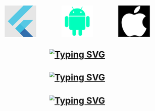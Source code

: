 <!-- Banner: Sadece logolar, daha büyük ve yan yana, Apple beyaz -->
<p align="center" style="display: flex; justify-content: center; gap: 80px; flex-wrap: nowrap;">
  <!-- Flutter -->
  <img src="https://raw.githubusercontent.com/devicons/devicon/master/icons/flutter/flutter-original.svg" height="100" alt="Flutter Logo" style="filter: brightness(1.2) invert(0.1);" />

  <!-- Android -->
  <img src="https://raw.githubusercontent.com/devicons/devicon/master/icons/android/android-original.svg" height="100" alt="Android Logo" style="filter: brightness(1.1) saturate(1.5) hue-rotate(80deg);" />

  <!-- iOS (Apple) -->
  <img src="https://raw.githubusercontent.com/devicons/devicon/master/icons/apple/apple-original.svg" height="100" alt="Apple Logo" style="filter: brightness(1) invert(1);" />
</p>

<!-- Animasyonlu yazılar alt alta, neon renkli -->
<h1 align="center">
  <a href="https://git.io/typing-svg">
    <img src="https://readme-typing-svg.herokuapp.com?font=Fira+Code&size=28&pause=700&color=00C4FF&center=true&vCenter=true&width=650&lines=Hi,+I'm+Muhammed+Emin+Alan+(wonzy)" alt="Typing SVG" />
  </a>
</h1>

<h1 align="center">
  <a href="https://git.io/typing-svg">
    <img src="https://readme-typing-svg.herokuapp.com?font=Fira+Code&size=30&pause=500&color=FF6EC7&center=true&vCenter=true&width=650&lines=Flutter+Developer+🚀" alt="Typing SVG" />
  </a>
</h1>

<h1 align="center">
  <a href="https://git.io/typing-svg">
    <img src="https://readme-typing-svg.herokuapp.com?font=Fira+Code&size=32&pause=600&color=7CFC00&center=true&vCenter=true&width=650&lines=Cross+Platform+App+Builder+🌍" alt="Typing SVG" />
  </a>
</h1>


